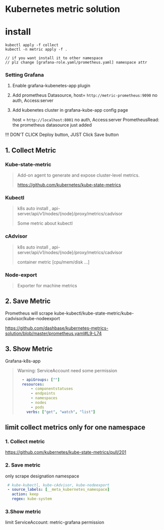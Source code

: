 # Kubernetes metric solution



# install 

```
kubectl apply -f collect
kubectl -n metric apply -f .

// if you want install it to other namespace
// plz change [grafana-role.yaml/prometheus.yaml] namespace attr
```





### Setting Grafana

1. Enable grafana-kubenetes-app plugin

2. Add prometheus Datasource, host=  `http://metric-prometheus:9090` no auth,  Access:server

3. Add kubenetes cluster in grafana-kube-app config page

   host = `http://localhost:8001` no auth, Access:server
   PrometheusRead: the prometheus datasource just added

!!! DON'T CLICK Deploy button, JUST Click Save button









## 1. Collect Metric

### Kube-state-metric

>  Add-on agent to generate and expose cluster-level metrics. 
>
> https://github.com/kubernetes/kube-state-metrics

### Kubectl

>k8s auto install , api-server/api/v1/nodes/{node}/proxy/metrics/cadvisor
>
>Some metric about kubectl

### cAdvisor

> k8s auto install , api-server/api/v1/nodes/{node}/proxy/metrics/cadvisor
>
> container metric [cpu/mem/disk ...]

### Node-export

> Exporter for machine metrics



## 2. Save Metric

Prometheus will scrape kube-kubectl/kube-state-metric/kube-cadvisor/kube-nodeexport

https://github.com/dashbase/kubernetes-metrics-solution/blob/master/prometheus.yaml#L9-L74









## 3. Show Metric

Grafana-k8s-app

> Warning: ServiceAccount need some permission
>
> ```yaml
>   - apiGroups: [""]
> 	resources:
>       - componentstatuses
>       - endpoints
>       - namespaces
>       - nodes
>       - pods
>     verbs: ["get", "watch", "list"]
> ```









## limit collect metrics only for one namespace

### 1. Collect metric

   https://github.com/kubernetes/kube-state-metrics/pull/201

### 2. Save metric

only scrape designation namespace

```yaml
 # kube-kubectl, kube-cAdvisor, kube-nodeexport
 - source_labels: [__meta_kubernetes_namespace]
   action: keep
   regex: kube-system
```

### 3.Show metric

limit ServiceAccount: metric-grafana permission

